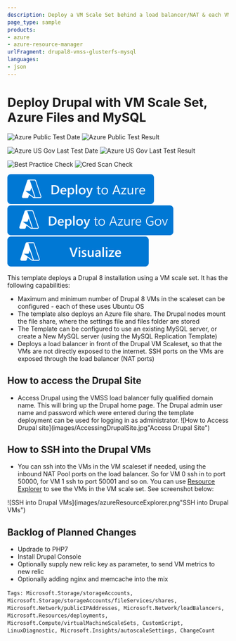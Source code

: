 ```yaml
---
description: Deploy a VM Scale Set behind a load balancer/NAT & each VM running  Drupal (Apache / PHP). All nodes share the created Azure file share storage and MySQL database
page_type: sample
products:
- azure
- azure-resource-manager
urlFragment: drupal8-vmss-glusterfs-mysql
languages:
- json
---
```

# Deploy Drupal with VM Scale Set, Azure Files and MySQL

![Azure Public Test Date](https://azurequickstartsservice.blob.core.windows.net/badges/application-workloads/drupal/drupal8-vmss-glusterfs-mysql/PublicLastTestDate.svg)
![Azure Public Test Result](https://azurequickstartsservice.blob.core.windows.net/badges/application-workloads/drupal/drupal8-vmss-glusterfs-mysql/PublicDeployment.svg)

![Azure US Gov Last Test Date](https://azurequickstartsservice.blob.core.windows.net/badges/application-workloads/drupal/drupal8-vmss-glusterfs-mysql/FairfaxLastTestDate.svg)
![Azure US Gov Last Test Result](https://azurequickstartsservice.blob.core.windows.net/badges/application-workloads/drupal/drupal8-vmss-glusterfs-mysql/FairfaxDeployment.svg)

![Best Practice Check](https://azurequickstartsservice.blob.core.windows.net/badges/application-workloads/drupal/drupal8-vmss-glusterfs-mysql/BestPracticeResult.svg)
![Cred Scan Check](https://azurequickstartsservice.blob.core.windows.net/badges/application-workloads/drupal/drupal8-vmss-glusterfs-mysql/CredScanResult.svg)

[![Deploy To Azure](https://raw.githubusercontent.com/Azure/azure-quickstart-templates/master/1-CONTRIBUTION-GUIDE/images/deploytoazure.svg?sanitize=true)](https://portal.azure.com/#create/Microsoft.Template/uri/https%3A%2F%2Fraw.githubusercontent.com%2FAzure%2Fazure-quickstart-templates%2Fmaster%2Fapplication-workloads%2Fdrupal%2Fdrupal8-vmss-glusterfs-mysql%2Fazuredeploy.json)
[![Deploy To Azure US Gov](https://raw.githubusercontent.com/Azure/azure-quickstart-templates/master/1-CONTRIBUTION-GUIDE/images/deploytoazuregov.svg?sanitize=true)](https://portal.azure.us/#create/Microsoft.Template/uri/https%3A%2F%2Fraw.githubusercontent.com%2FAzure%2Fazure-quickstart-templates%2Fmaster%2Fapplication-workloads%2Fdrupal%2Fdrupal8-vmss-glusterfs-mysql%2Fazuredeploy.json)
[![Visualize](https://raw.githubusercontent.com/Azure/azure-quickstart-templates/master/1-CONTRIBUTION-GUIDE/images/visualizebutton.svg?sanitize=true)](http://armviz.io/#/?load=https%3A%2F%2Fraw.githubusercontent.com%2FAzure%2Fazure-quickstart-templates%2Fmaster%2Fapplication-workloads%2Fdrupal%2Fdrupal8-vmss-glusterfs-mysql%2Fazuredeploy.json)

This template deploys a Drupal 8 installation using a VM scale set.  It has the following capabilities:

- Maximum and minimum number of Drupal 8 VMs in the scaleset can be configured - each of these uses Ubuntu OS
- The template also deploys an Azure file share. The Drupal nodes mount the file share, where the settings file and files folder are stored
- The Template can be configured to use an existing MySQL server, or create a New MySQL server (using the MySQL Replication Template)
- Deploys a load balancer in front of the Drupal VM Scaleset, so that the VMs are not directly exposed to the internet. SSH ports on the VMs are exposed through the load balancer (NAT ports)

## How to access the Drupal Site

- Access Drupal using the VMSS load balancer fully qualified domain name.  This will bring up the Drupal home page.  The Drupal admin user name and password which were entered during the template deployment can be used for logging in as administrator.
 ![How to Access Drupal site](images/AccessingDrupalSite.jpg"Access Drupal Site")

## How to SSH into the Drupal VMs

- You can ssh into the VMs in the VM scaleset if needed, using the inbound NAT Pool ports on the load balancer. So for VM 0 ssh in to port 50000, for VM 1 ssh to port 50001 and so on. You can use [Resource Explorer](https://resources.azure.com/) to see the VMs in the VM scale set. See screenshot below:

 ![SSH into Drupal VMs](images/azureResourceExplorer.png"SSH into Drupal VMs")

## Backlog of Planned Changes

- Updrade to PHP7
- Install Drupal Console
- Optionally supply new relic key as parameter, to send VM metrics to new relic
- Optionally adding nginx and memcache into the mix

`Tags: Microsoft.Storage/storageAccounts, Microsoft.Storage/storageAccounts/fileServices/shares, Microsoft.Network/publicIPAddresses, Microsoft.Network/loadBalancers, Microsoft.Resources/deployments, Microsoft.Compute/virtualMachineScaleSets, CustomScript, LinuxDiagnostic, Microsoft.Insights/autoscaleSettings, ChangeCount`
